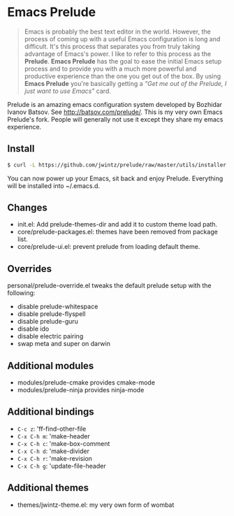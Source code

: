 Emacs Prelude
=============

> Emacs is probably the best text editor in the world. However, the
process of coming up with a useful Emacs configuration is long and
difficult. It's this process that separates you from truly taking
advantage of Emacs's power. I like to refer to this process as the
**Prelude**. **Emacs Prelude** has the goal to ease the initial Emacs
setup process and to provide you with a much more powerful and
productive experience than the one you get out of the box. By using
**Emacs Prelude** you're basically getting a *"Get me out of the
Prelude, I just want to use Emacs"* card.

Prelude is an amazing emacs configuration system developed by Bozhidar
Ivanov Batsov. See http://batsov.com/prelude/. This is my very own
Emacs Prelude's fork. People will generally not use it except they
share my emacs experience.

## Install

```bash
$ curl -L https://github.com/jwintz/prelude/raw/master/utils/installer.sh | sh
```

You can now power up your Emacs, sit back and enjoy Prelude. Everything will be installed into ~/.emacs.d.

## Changes

- init.el: Add prelude-themes-dir and add it to custom theme load path.
- core/prelude-packages.el: themes have been removed from package list.
- core/prelude-ui.el: prevent prelude from loading default theme.

## Overrides

personal/prelude-override.el tweaks the default prelude setup with the
following:

- disable prelude-whitespace
- disable prelude-flyspell
- disable prelude-guru
- disable ido
- disable electric pairing
- swap meta and super on darwin

## Additional modules

- modules/prelude-cmake provides cmake-mode
- modules/prelude-ninja provides ninja-mode

## Additional bindings

- `C-c z`: 'ff-find-other-file
- `C-x C-h m`: 'make-header
- `C-x C-h c`: 'make-box-comment
- `C-x C-h d`: 'make-divider
- `C-x C-h r`: 'make-revision
- `C-x C-h g`: 'update-file-header

## Additional themes

- themes/jwintz-theme.el: my very own form of wombat
